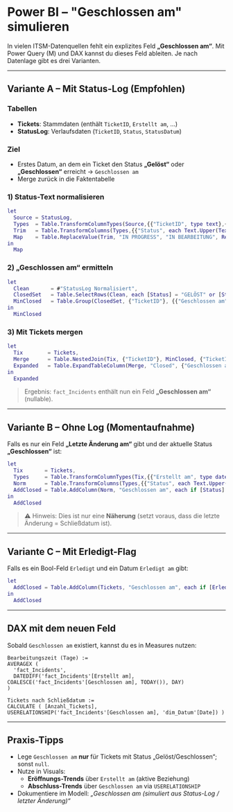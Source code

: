 # Power BI – "Geschlossen am" simulieren

In vielen ITSM-Datenquellen fehlt ein explizites Feld **„Geschlossen am“**. Mit Power Query (M) und DAX kannst du dieses Feld ableiten. Je nach Datenlage gibt es drei Varianten.

---

## Variante A – Mit Status-Log (Empfohlen)

### Tabellen
- **Tickets**: Stammdaten (enthält `TicketID`, `Erstellt am`, …)
- **StatusLog**: Verlaufsdaten (`TicketID`, `Status`, `StatusDatum`)

### Ziel
- Erstes Datum, an dem ein Ticket den Status **„Gelöst“** oder **„Geschlossen“** erreicht → `Geschlossen am`
- Merge zurück in die Faktentabelle

### 1) Status-Text normalisieren
```m
let
  Source = StatusLog,
  Types  = Table.TransformColumnTypes(Source,{{"TicketID", type text},{"Status", type text},{"StatusDatum", type datetime}}),
  Trim   = Table.TransformColumns(Types,{{"Status", each Text.Upper(Text.Trim(_))}}),
  Map    = Table.ReplaceValue(Trim, "IN PROGRESS", "IN BEARBEITUNG", Replacer.ReplaceText, {"Status"})
in
  Map
```

### 2) „Geschlossen am“ ermitteln
```m
let
  Clean       = #"StatusLog Normalisiert",
  ClosedSet   = Table.SelectRows(Clean, each [Status] = "GELÖST" or [Status] = "GESCHLOSSEN"),
  MinClosed   = Table.Group(ClosedSet, {"TicketID"}, {{"Geschlossen am", each List.Min([StatusDatum]), type datetime}})
in
  MinClosed
```

### 3) Mit Tickets mergen
```m
let
  Tix        = Tickets,
  Merge      = Table.NestedJoin(Tix, {"TicketID"}, MinClosed, {"TicketID"}, "Closed", JoinKind.LeftOuter),
  Expanded   = Table.ExpandTableColumn(Merge, "Closed", {"Geschlossen am"}, {"Geschlossen am"})
in
  Expanded
```

> Ergebnis: `fact_Incidents` enthält nun ein Feld **„Geschlossen am“** (nullable).

---

## Variante B – Ohne Log (Momentaufnahme)

Falls es nur ein Feld **„Letzte Änderung am“** gibt und der aktuelle Status **„Geschlossen“** ist:

```m
let
  Tix       = Tickets,
  Types     = Table.TransformColumnTypes(Tix,{{"Erstellt am", type datetime},{"Letzte Änderung am", type datetime},{"Status", type text}}),
  Norm      = Table.TransformColumns(Types,{{"Status", each Text.Upper(Text.Trim(_))}}),
  AddClosed = Table.AddColumn(Norm, "Geschlossen am", each if [Status] = "GESCHLOSSEN" or [Status] = "GELÖST" then [Letzte Änderung am] else null, type datetime)
in
  AddClosed
```

> ⚠️ Hinweis: Dies ist nur eine **Näherung** (setzt voraus, dass die letzte Änderung = Schließdatum ist).

---

## Variante C – Mit Erledigt-Flag

Falls es ein Bool-Feld `Erledigt` und ein Datum `Erledigt am` gibt:

```m
let
  AddClosed = Table.AddColumn(Tickets, "Geschlossen am", each if [Erledigt] = true then [Erledigt am] else null, type datetime)
in
  AddClosed
```

---

## DAX mit dem neuen Feld

Sobald `Geschlossen am` existiert, kannst du es in Measures nutzen:

```DAX
Bearbeitungszeit (Tage) :=
AVERAGEX (
  'fact_Incidents',
  DATEDIFF('fact_Incidents'[Erstellt am], COALESCE('fact_Incidents'[Geschlossen am], TODAY()), DAY)
)

Tickets nach Schließdatum :=
CALCULATE ( [Anzahl_Tickets], USERELATIONSHIP('fact_Incidents'[Geschlossen am], 'dim_Datum'[Date]) )
```

---

## Praxis-Tipps

- Lege `Geschlossen am` **nur** für Tickets mit Status „Gelöst/Geschlossen“; sonst `null`.
- Nutze in Visuals:
  - **Eröffnungs-Trends** über `Erstellt am` (aktive Beziehung)
  - **Abschluss-Trends** über `Geschlossen am` via `USERELATIONSHIP`
- Dokumentiere im Modell: *„Geschlossen am (simuliert aus Status-Log / letzter Änderung)“*
